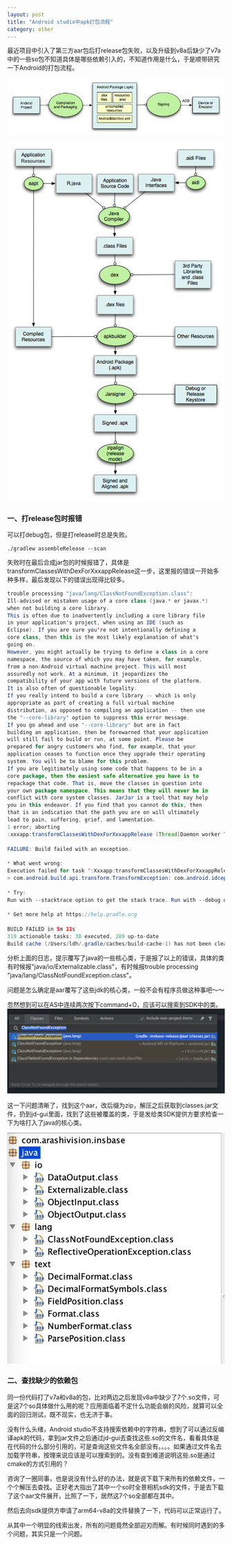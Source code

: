```yaml
---
layout: post
title: "Android studio中apk打包流程"
category: other
---
```



最近项目中引入了第三方aar包后打release包失败，以及升级到v8a后缺少了v7a中的一些so包不知道具体是哪些依赖引入的，不知道作用是什么，于是顺带研究一下Android的打包流程。

![357738-20170811145922054-1443365909](/images/357738-20170811145922054-1443365909.png)

![357738-20170811144825570-687368085](/images/357738-20170811144825570-687368085.png)

### 一、打release包时报错

可以打debug包，但是打release时总是失败。

```
./gradlew assembleRelease --scan 
```

失败时在最后合成jar包的时候报错了，具体是transformClassesWithDexForXxxappRelease这一步，这里报的错误一开始多种多样，最后发现以下的错误出现得比较多。

```java
trouble processing "java/lang/ClassNotFoundException.class":
Ill-advised or mistaken usage of a core class (java.* or javax.*)
when not building a core library.
This is often due to inadvertently including a core library file
in your application's project, when using an IDE (such as
Eclipse). If you are sure you're not intentionally defining a
core class, then this is the most likely explanation of what's
going on.
However, you might actually be trying to define a class in a core
namespace, the source of which you may have taken, for example,
from a non-Android virtual machine project. This will most
assuredly not work. At a minimum, it jeopardizes the
compatibility of your app with future versions of the platform.
It is also often of questionable legality.
If you really intend to build a core library -- which is only
appropriate as part of creating a full virtual machine
distribution, as opposed to compiling an application -- then use
the "--core-library" option to suppress this error message.
If you go ahead and use "--core-library" but are in fact
building an application, then be forewarned that your application
will still fail to build or run, at some point. Please be
prepared for angry customers who find, for example, that your
application ceases to function once they upgrade their operating
system. You will be to blame for this problem.
If you are legitimately using some code that happens to be in a
core package, then the easiest safe alternative you have is to
repackage that code. That is, move the classes in question into
your own package namespace. This means that they will never be in
conflict with core system classes. JarJar is a tool that may help
you in this endeavor. If you find that you cannot do this, then
that is an indication that the path you are on will ultimately
lead to pain, suffering, grief, and lamentation.
1 error; aborting
:xxxapp:transformClassesWithDexForXxxappRelease (Thread[Daemon worker Thread 4,5,main]) completed. Took 6.777 secs.

FAILURE: Build failed with an exception.

* What went wrong:
Execution failed for task ':Xxxapp:transformClassesWithDexForXxxappRelease'.
> com.android.build.api.transform.TransformException: com.android.idception: java.util.concurrent.ExecutionException: com.android.ide.common.process.ProcessException: Return code 1 for dex process

* Try:
Run with --stacktrace option to get the stack trace. Run with --debug option to get more log output. Run with --scan to get full insights.

* Get more help at https://help.gradle.org

BUILD FAILED in 5m 11s
319 actionable tasks: 30 executed, 289 up-to-date
Build cache (/Users/ldh/.gradle/caches/build-cache-1) has not been cleaned up in 0 dayse.common.process.ProcessEx
```

分析上面的日志，提示覆写了java的一些核心类，于是报了以上的错误，具体的类有时候报"java/io/Externalizable.class"，有时候报trouble processing "java/lang/ClassNotFoundException.class"。

问题是怎么确定是aar覆写了这些jdk的核心类，一般不会有程序员做这种事吧～～

忽然想到可以在AS中连续两次按下command+O，应该可以搜索到SDK中的类。![35021574675668_.pic](/images/35021574675668_.pic.jpg)

这一下问题清晰了，找到这个aar，改后缀为zip，解压之后获取到classes.jar文件，扔到jd-gui里面，找到了这些被覆盖的类，于是发给类SDK提供方要求检查一下为啥打入了java的核心类。

![2031574678993_.pic](/images/2031574678993_.pic.jpg)



### 二、查找缺少的依赖包

同一份代码打了v7a和v8a的包，比对两边之后发现v8a中缺少了7个.so文件，可是这7个so具体做什么用的呢？应用面临着不定什么功能会崩的风险，就算可以全面的回归测试，既不现实，也无济于事。

没有什么头绪，Android studio不支持搜索依赖中的字符串，想到了可以通过反编译apk的代码，拿到jar文件之后通过jd-gui去查找这些.so的文件名，看看具体是在代码的什么部分引用的，可是查询这些文件名全部没有。。。。如果通过文件名去加载字符串，按理来说应该是可以搜索到的。没有查到难道说明这些.so是通过cmake的方式引用的？

咨询了一圈同事，也是说没有什么好的办法，就是说下载下来所有的依赖文件，一个个解压去查找。正好老大指出了其中一个so时全景相机sdk的文件，于是去下载了这个aar文件展开，比照了一下，居然这7个so全部都在其中。

然后去向sdk提供方申请了arm64-v8a的文件替换了一下，代码可以正常运行了。

从其中一个明显的线索出发，所有的问题竟然全部迎刃而解。有时候同时遇到的多个问题，其实只是一个问题。
